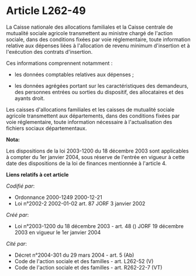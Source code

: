 # Article L262-49

La Caisse nationale des allocations familiales et la Caisse centrale de mutualité sociale agricole transmettent au ministre
chargé de l'action sociale, dans des conditions fixées par voie réglementaire, toute information relative aux dépenses liées
à l'allocation de revenu minimum d'insertion et à l'exécution des contrats d'insertion.

Ces informations comprennent notamment :

- les données comptables relatives aux dépenses ;

- les données agrégées portant sur les caractéristiques des demandeurs, des personnes entrées ou sorties du dispositif, des
allocataires et des ayants droit.

Les caisses d'allocations familiales et les caisses de mutualité sociale agricole transmettent aux départements, dans des
conditions fixées par voie réglementaire, toute information nécessaire à l'actualisation des fichiers sociaux départementaux.

**Nota:**

Les dispositions de la loi 2003-1200 du 18 décembre 2003 sont applicables à compter du 1er janvier 2004, sous réserve de
l'entrée en vigueur à cette date des dispositions de la loi de finances mentionnée à l'article 4.

**Liens relatifs à cet article**

_Codifié par_:

  - Ordonnance 2000-1249 2000-12-21
  - Loi n°2002-2 2002-01-02 art. 87 JORF 3 janvier 2002

_Créé par_:

  - Loi n°2003-1200 du 18 décembre 2003 - art. 48 () JORF 19 décembre 2003 en vigueur le 1er janvier 2004

_Cité par_:

  - Décret n°2004-301 du 29 mars 2004 - art. 5 (Ab)
  - Code de l'action sociale et des familles - art. L262-52 (V)
  - Code de l'action sociale et des familles - art. R262-22-7 (VT)
